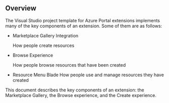 
## Overview

The Visual Studio project template for Azure Portal extensions implements many of the key components of an extension. Some of them are as follows:

* Marketplace Gallery Integration 

    How people create resources

* Browse Experience

    How people browse resources that have been created

* Resource Menu Blade
    How people use and manage resources they have created

This document describes the key components of an extension: the Marketplace Gallery, the Browse experience, and the Create experience.
